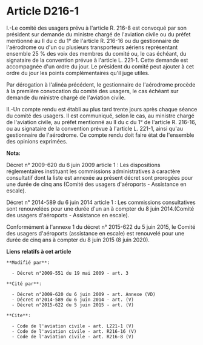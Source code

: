# Article D216-1

I.-Le comité des usagers prévu à l'article R. 216-8 est convoqué par son président sur demande du ministre chargé de
l'aviation civile ou du préfet mentionné au II du c du 1° de l'article R. 216-16 ou du gestionnaire de l'aérodrome ou d'un ou
plusieurs transporteurs aériens représentant ensemble 25 % des voix des membres du comité ou, le cas échéant, du signataire
de la convention prévue à l'article L. 221-1. Cette demande est accompagnée d'un ordre du jour. Le président du comité peut
ajouter à cet ordre du jour les points complémentaires qu'il juge utiles. 

Par dérogation à l'alinéa précédent, le gestionnaire de l'aérodrome procède à la première convocation du comité des usagers,
le cas échéant sur demande du ministre chargé de l'aviation civile. 

II.-Un compte rendu est établi au plus tard trente jours après chaque séance du comité des usagers. Il est communiqué, selon
le cas, au ministre chargé de l'aviation civile, au préfet mentionné au II du c du 1° de l'article R. 216-16, ou au
signataire de la convention prévue à l'article L. 221-1, ainsi qu'au gestionnaire de l'aérodrome. Ce compte rendu doit faire
état de l'ensemble des opinions exprimées.

**Nota:**

Décret n° 2009-620 du 6 juin 2009 article 1 : Les dispositions réglementaires instituant les commissions administratives à
caractère consultatif dont la liste est annexée au présent décret sont prorogées pour une durée de cinq ans (Comité des
usagers d'aéroports - Assistance en escale).

Décret n° 2014-589 du 6 juin 2014 article 1 : Les commissions consultatives sont renouvelées pour une durée d'un an à compter
du 8 juin 2014.(Comité des usagers d'aéroports - Assistance en escale).

Conformément à l'annexe 1 du décret n° 2015-622 du 5 juin 2015, le Comité des usagers d'aéroports (assistance en escale) est
renouvelé pour une durée de cinq ans à compter du 8 juin 2015 (8 juin 2020).

**Liens relatifs à cet article**

	**Modifié par**:

	  - Décret n°2009-551 du 19 mai 2009 - art. 3

	**Cité par**:

	  - Décret n°2009-620 du 6 juin 2009 - art. Annexe (VD)
	  - Décret n°2014-589 du 6 juin 2014 - art. (V)
	  - Décret n°2015-622 du 5 juin 2015 - art. (V)

	**Cite**:

	  - Code de l'aviation civile - art. L221-1 (V)
	  - Code de l'aviation civile - art. R216-16 (V)
	  - Code de l'aviation civile - art. R216-8 (V)
